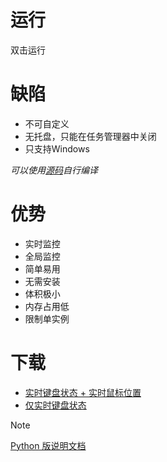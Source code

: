 # 运行

双击运行

# 缺陷
+ 不可自定义
+ 无托盘，只能在任务管理器中关闭
+ 只支持Windows

*可以使用[源码](src\v3.cpp)自行编译*

# 优势
+ 实时监控
+ 全局监控
+ 简单易用
+ 无需安装
+ 体积极小
+ 内存占用低
+ 限制单实例

# 下载
+ [实时键盘状态 + 实时鼠标位置](https://github.com/Pfolg/MonitorKeyboard/releases/download/v1.1.0/KeyMonitor.exe)
+ [仅实时键盘状态](https://github.com/Pfolg/MonitorKeyboard/releases/download/v1.1.0/KeyMonitor_noMouseTracker.exe)


>[!NOTE]
>[Python 版说明文档](https://github.com/Pfolg/MonitorKeyboard/wiki/Python-v2-v1.0.0)